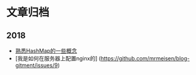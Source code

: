 # 文章归档

## 2018

+ [熟悉HashMap的一些概念](https://github.com/mrmeisen/blog-gitment/issues/6)
+ [我是如何在服务器上配置nginx的] (https://github.com/mrmeisen/blog-gitment/issues/9)
